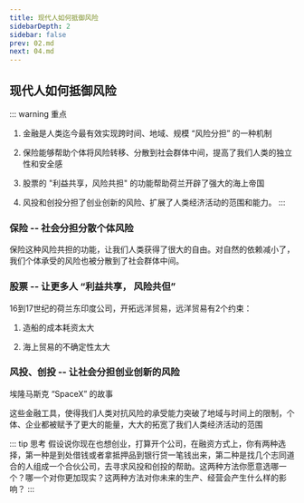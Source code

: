 ```yaml
---
title: 现代人如何抵御风险
sidebarDepth: 2
sidebar: false
prev: 02.md
next: 04.md
---
```


## 现代人如何抵御风险

::: warning 重点

1. 金融是人类迄今最有效实现跨时间、地域、规模 “风险分担” 的一种机制

2. 保险能够帮助个体将风险转移、分散到社会群体中间，提高了我们人类的独立性和安全感

3. 股票的 "利益共享，风险共担" 的功能帮助荷兰开辟了强大的海上帝国

4. 风投和创投分担了创业创新的风险、扩展了人类经济活动的范围和能力。
:::

### 保险 -- 社会分担分散个体风险

保险这种风险共担的功能，让我们人类获得了很大的自由。对自然的依赖减小了，我们个体承受的风险也被分散到了社会群体中间。

### 股票 -- 让更多人 “利益共享， 风险共但”

16到17世纪的荷兰东印度公司，开拓远洋贸易，远洋贸易有2个约束：

1. 造船的成本耗资太大

2. 海上贸易的不确定性太大

### 风投、创投 -- 让社会分担创业创新的风险

埃隆马斯克 “SpaceX” 的故事

这些金融工具，使得我们人类对抗风险的承受能力突破了地域与时间上的限制，个体、企业都被赋予了更大的能量，大大的拓宽了我们人类经济活动的范围

::: tip 思考
假设说你现在也想创业，打算开个公司，在融资方式上，你有两种选择，第一种是到处借钱或者拿抵押品到银行贷一笔钱出来，第二种是找几个志同道合的人组成一个合伙公司，去寻求风投和创投的帮助。这两种方法你愿意选哪一个？哪一个对你更加现实？这两种方法对你未来的生产、经营会产生什么样的影响？
:::
